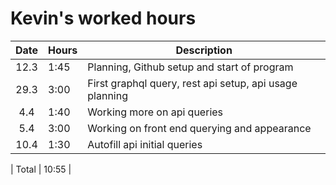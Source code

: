 # Kevin's worked hours

| Date | Hours | Description                                             |
| :--: | ----- | ------------------------------------------------------- |
| 12.3 | 1:45  | Planning, Github setup and start of program             |
| 29.3 | 3:00  | First graphql query, rest api setup, api usage planning |
| 4.4  | 1:40  | Working more on api queries                             |
| 5.4  | 3:00  | Working on front end querying and appearance            |
| 10.4 | 1:30  | Autofill api initial queries                            |

| Total | 10:55 |
